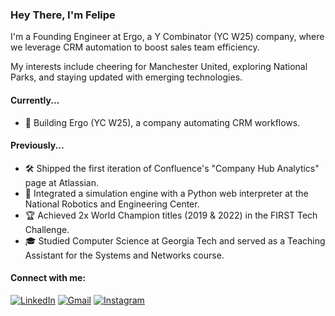 ### Hey There, I'm Felipe

I'm a Founding Engineer at Ergo, a Y Combinator (YC W25) company, where we leverage CRM automation to boost sales team efficiency.

My interests include cheering for Manchester United, exploring National Parks, and staying updated with emerging technologies.

#### Currently...

-   🚀 Building Ergo (YC W25), a company automating CRM workflows.

#### Previously...

-   🛠 Shipped the first iteration of Confluence's "Company Hub Analytics" page at Atlassian.
-   🤖 Integrated a simulation engine with a Python web interpreter at the National Robotics and Engineering Center.
-   🏆 Achieved 2x World Champion titles (2019 & 2022) in the FIRST Tech Challenge.
-   🎓 Studied Computer Science at Georgia Tech and served as a Teaching Assistant for the Systems and Networks course.

#### Connect with me:

[![LinkedIn](https://skillicons.dev/icons?i=linkedin)](https://linkedin.com/in/felipe-bergerman-932618251/)
[![Gmail](https://skillicons.dev/icons?i=gmail)](mailto:felipebergerman@gmail.com)
[![Instagram](https://skillicons.dev/icons?i=instagram)](https://www.instagram.com/felipe.bergerman)
